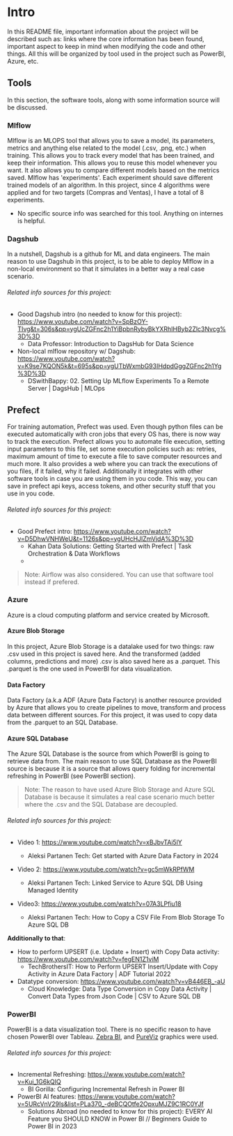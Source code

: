 # Intro

In this README file, important information about the project will be described such as: links where the core information has been found, important aspect to keep in mind when modifying the code and other things. All this will be organized by tool used in the project such as PowerBI, Azure, etc.

## Tools
In this section, the software tools, along with some information source will be discussed.
### Mlflow
Mlflow is an MLOPS tool that allows you to save a model, its parameters, metrics and anything else related to the model (.csv, .png, etc.) when training. This allows you to track every model that has been trained, and keep their information. This allows you to reuse this model whenever you want. It also allows you to compare different models based on the metrics saved. Mlflow has 'experiments'. Each experiment should save different trained models of an algorithm. In this project, since 4 algorithms were applied and for two targets (Compras and Ventas), I have a total of 8 experiments. 
- No specific source info was searched for this tool. Anything on internes is helpful.
### Dagshub
In a nutshell, Dagshub is a github for ML and data engineers. The main reason to use Dagshub in this project, is to be able to deploy Mlflow in a non-local environment so that it simulates in a better way a real case scenario. 
###### Related info sources for this project:
- Good Dagshub intro (no needed to know for this project): https://www.youtube.com/watch?v=SpBzOY-TIvg&t=306s&pp=ygUcZGFnc2h1YiBpbnRybyBkYXRhIHByb2Zlc3Nvcg%3D%3D
   - Data Professor: Introduction to DagsHub for Data Science
- Non-local mlflow repository w/ Dagshub: https://www.youtube.com/watch?v=K9se7KQON5k&t=695s&pp=ygUTbWxmbG93IHdpdGggZGFnc2h1Yg%3D%3D
   - DSwithBappy: 02. Setting Up MLflow Experiments To a Remote Server | DagsHub | MLOps

## Prefect
For training automation, Prefect was used. Even though python files can be executed automatically with cron jobs that every OS has, there is now way to track the execution. Prefect allows you to automate file execution, setting input parameters to this file, set some execution policies such as: retries, maximum amount of time to execute a file to save computer resources and much more. It also provides a web where you can track the executions of you files, if it failed, why it failed. Additionally it integrates with other software tools in case you are using them in you code. This way, you can save in prefect api keys, access tokens, and other security stuff that you use in you code.
###### Related info sources for this project:
- Good Prefect intro:  https://www.youtube.com/watch?v=D5DhwVNHWeU&t=1126s&pp=ygUHcHJlZmVjdA%3D%3D
   - Kahan Data Solutions: Getting Started with Prefect | Task Orchestration & Data Workflows
   - 
> Note: Airflow was also considered. You can use that software tool instead if prefered.

### Azure
Azure is a cloud computing platform and service created by Microsoft. 
#### Azure Blob Storage
In this project, Azure Blob Storage is a datalake used for two things: raw .csv used in this project is saved here. And the transformed (added columns, predictions and more) .csv is also saved here as a .parquet. This .parquet is the one used in PowerBI for data visualization.
#### Data Factory
Data Factory (a.k.a ADF (Azure Data Factory) is another resource provided by Azure that allows you to create pipelines to move, transform and process data between different sources. For this project, it was used to copy data from the .parquet to an SQL Database.
#### Azure SQL Database
The Azure SQL Database is the source from which PowerBI is going to retrieve data from. The main reason to use SQL Database as the PowerBI source is because it is a source that allows query folding for incremental refreshing in PowerBI (see PowerBI section).
> Note: The reason to have used Azure Blob Storage and Azure SQL Database is because it simulates a real case scenario much better where the .csv and the SQL Database are decoupled.
###### Related info sources for this project:
- Video 1: https://www.youtube.com/watch?v=xBJbvTAi5lY
     - Aleksi Partanen Tech: Get started with Azure Data Factory in 2024

- Video 2: https://www.youtube.com/watch?v=gc5mWkRPfWM
   - Aleksi Partanen Tech: Linked Service to Azure SQL DB Using Managed Identity
     
- Video3: https://www.youtube.com/watch?v=07A3LPfiu18
   - Aleksi Partanen Tech: How to Copy a CSV File From Blob Storage To Azure SQL DB

**Additionally to that**:
- How to perform UPSERT (i.e. Update + Insert) with Copy Data activity: https://www.youtube.com/watch?v=fegEN1Z1viM
   - TechBrothersIT: How to Perform UPSERT Insert/Update with Copy Activity in Azure Data Factory | ADF Tutorial 2022
- Datatype conversion: https://www.youtube.com/watch?v=vB446EB_-aU
   - Cloud Knowledge: Data Type Conversion in Copy Data Activity | Convert Data Types from Json Code | CSV to Azure SQL DB


### PowerBI
PowerBI is a data visualization tool. There is no specific reason to have chosen PowerBI over Tableau. [Zebra BI](https://zebrabi.com/pbi-pro-trial/?utm_term=zebra%20power%20bi&utm_campaign=Brand+campaign&utm_source=google&utm_medium=cpc&hsa_acc=5445927020&hsa_cam=10896260820&hsa_grp=108906923204&hsa_ad=634945809310&hsa_src=g&hsa_tgt=kwd-930008850410&hsa_kw=zebra%20power%20bi&hsa_mt=b&hsa_net=adwords&hsa_ver=3&gad_source=1&gclid=Cj0KCQjwpNuyBhCuARIsANJqL9ObqxkQ7e0maiaNObgA4knPiEXp2ruSty7l4JRZHvW-8eI3nH1wF6oaAignEALw_wcB), and [PureViz](https://pureviz.net/infographic) graphics were used.
###### Related info sources for this project:
- Incremental Refreshing: https://www.youtube.com/watch?v=Kui_1G6kQIQ
   - BI Gorilla: Configuring Incremental Refresh in Power BI
- PowerBI AI features: https://www.youtube.com/watch?v=5URcVnV29Is&list=PLa370_-deBCQOtfe2OpxuMJZ9C1RC0YJf
   - Solutions Abroad (no needed to know for this project): EVERY AI Feature you SHOULD KNOW in Power BI // Beginners Guide to Power BI in 2023







